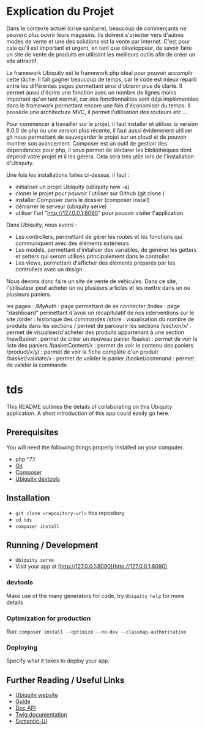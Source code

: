 # Explication du Projet

Dans le contexte actuel (crise sanitaire), beaucoup de commerçants ne peuvent plus ouvrir leurs magasins. Ils doivent s'orienter
vers d'autres modes de vente et une des solutions est la vente par internet. C'est pour cela qu'il est important et urgent, en tant
que développeur, de savoir faire un site de vente de produits en utilisant les meilleurs outils afin de créer
un site attractif.

Le framework Ubiquity est le framework php idéal pour pouvoir accomplir cette tâche.
Il fait gagner beaucoup de temps, car le code est mieux réparti entre les différentes pages permettant ainsi d'obtenir
plus de clarté. Il permet aussi d'écrire une fonction avec un nombre de lignes moins important qu'en tant normal, car des
fonctionnalités sont déjà implémentées dans le framework permettant encore une fois d'économiser du temps. Il possède une
architecture MVC, il permet l'utilisation des routeurs etc ...

Pour commencer à travailler sur le projet, il faut installer et utiliser la version 8.0.0 de php ou une version plus récente, il faut aussi évidemment
utiliser git nous permettant de sauvegarder le projet sur un cloud et de pouvoir montrer son avancement. Composer est un outil
de gestion des dépendances pour php, il vous permet de déclarer les bibliothèques dont dépend votre projet et il les gérera. Cela
sera très utile lors de l'installation d'Ubiquity.

Une fois les installations faites ci-dessus, il faut :
 - initialiser un projet Ubiquity (ubiquity new <nom-projet> -a)
 - cloner le projet pour pouvoir l'utiliser sur Github (git clone <repository>)
 - installer Composer dans le dossier <nom-projet> (composer install)
 - démarrer le serveur (ubiquity serve)
 - utiliser l'url "http://127.0.0.1:8090" pour pouvoir visiter l'application.

Dans Ubiquity, nous avons :
 - Les controllers, permettant de gérer les routes et les fonctions qui communiquent avec des éléments extérieurs
 - Les models, permettant d'initaliser des variables, de générer les getters et setters qui seront utilisés principalement dans le controller
 - Les views, permettant d'afficher des éléments préparés par les controllers avec un design.

Nous devons donc faire un site de vente de vehicules. Dans ce site, l'utilisateur peut acheter un ou plusieurs articles et les
mettre dans un ou plusieurs paniers.

les pages :
/MyAuth : page permettant de se connecter
/index : page "dashboard" permettant d'avoir un récapitulatif de nos interventions sur le site
/order : historique des commandes
/store : visualisation du nombre de produits dans les sections / permet de parcourir les sections
/section/x/ : permet de visualiser/d'acheter des produits appartenant à une section
/newBasket : permet de créer un nouveau panier
/basket : permet de voir la liste des paniers
/basketContent/x : permet de voir le contenu des paniers
/product/x/y/ : permet de voir la fiche complète d'un produit
/basket/validate/x : permet de valider le panier
/basket/command : permet de valider la commande


# tds

This README outlines the details of collaborating on this Ubiquity application.
A short introduction of this app could easily go here.

## Prerequisites

You will need the following things properly installed on your computer.

* php ^7.1
* [Git](https://git-scm.com/)
* [Composer](https://getcomposer.org)
* [Ubiquity devtools](https://ubiquity.kobject.net/)

## Installation

* `git clone <repository-url>` this repository
* `cd tds`
* `composer install`

## Running / Development

* `Ubiquity serve`
* Visit your app at [http://127.0.0.1:8090](http://127.0.0.1:8090).

### devtools

Make use of the many generators for code, try `Ubiquity help` for more details

### Optimization for production

Run:
`composer install --optimize --no-dev --classmap-authoritative`

### Deploying

Specify what it takes to deploy your app.

## Further Reading / Useful Links

* [Ubiquity website](https://ubiquity.kobject.net/)
* [Guide](http://micro-framework.readthedocs.io/en/latest/?badge=latest)
* [Doc API](https://api.kobject.net/ubiquity/)
* [Twig documentation](https://twig.symfony.com)
* [Semantic-UI](https://semantic-ui.com)
